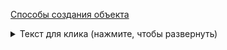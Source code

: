  [Способы создания объекта](#способы-создания-объекта)   


<details>
<summary>Текст для клика (нажмите, чтобы развернуть)</summary>

### Заголовок внутри блока
Текст или код внутри блока.

```python
print("Hello, World!")

```
соси
```
<details>
```
var obj = {}; // пустой объект
var person = {
  name: "John",
  age: 30,
  location: "New York"
};

```
var obj = {}; // пустой объект
var person = {
  name: "John",
  age: 30,
  location: "New York"
};

```
var obj = {}; // пустой объект
var person = {
  name: "John",
  age: 30,
  location: "New York"
};

```
var obj = {}; // пустой объект
var person = {
  name: "John",
  age: 30,
  location: "New York"
};
adasdasd
 ## Способы создания объекта
